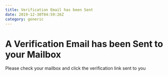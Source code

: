 ```yaml
---
title: Verification Email has been Sent
date: 2019-12-30T04:59:26Z
category: generic
---
```


# A Verification Email has been Sent to your Mailbox

Please check your mailbox and click the verification link sent to you

